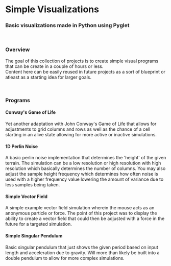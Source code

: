 # Simple Visualizations
### Basic visualizations made in Python using Pyglet
<br>

### Overview
<p>The goal of this collection of projects is to create simple visual programs that can be create in a couple of hours or less.<br>
Content here can be easily reused in future projects as a sort of blueprint or atleast as a starting idea for larger goals.</p>
<br>

### Programs

#### Conway's Game of Life
<p>Yet another adaptation with John Conway's Game of Life that allows for adjustments to grid columns and rows as well as the chance of a cell starting in an alive state allowing for more active or inactive simulations.</p>

#### 1D Perlin Noise
<p>A basic perlin noise implementation that determines the 'height' of the given terrain. The simulation can be a low resolution or high resolution with high resolution which basically determines the number of columns. You may also adjust the sample height frequency which determines how often noise is used with a higher frequency value lowering the amount of variance due to less samples being taken.</p>

#### Simple Vector Field
<p>A simple example vector field simulation wherein the mouse acts as an anonymous particle or force. The point of this project was to display the ability to create a vector field that could then be adjusted with a force in the future for a targeted simulation.</p>

#### Simple Singular Pendulum
<p>Basic singular pendulum that just shows the given period based on input length and acceleration due to gravity. Will more than likely be built into a double pendulum to allow for more complex simulations.</p>
